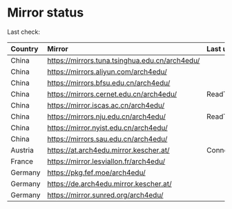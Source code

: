 <script src="./time.js"></script>
# Mirror status
Last check: <script type="text/javascript">localize(1716268735.438617);</script>

|Country|Mirror|Last update|
|:------|:-----|:----------|
|China|https://mirrors.tuna.tsinghua.edu.cn/arch4edu/|<script type="text/javascript">localize(1716230009);</script>|
|China|https://mirrors.aliyun.com/arch4edu/|<script type="text/javascript">localize(1716230009);</script>|
|China|https://mirrors.bfsu.edu.cn/arch4edu/|<script type="text/javascript">localize(1716230009);</script>|
|China|https://mirrors.cernet.edu.cn/arch4edu/|ReadTimeout|
|China|https://mirror.iscas.ac.cn/arch4edu/|<script type="text/javascript">localize(1716230009);</script>|
|China|https://mirrors.nju.edu.cn/arch4edu/|ReadTimeout|
|China|https://mirror.nyist.edu.cn/arch4edu/|<script type="text/javascript">localize(1716186948);</script>|
|China|https://mirrors.sau.edu.cn/arch4edu/|<script type="text/javascript">localize(1716230009);</script>|
|Austria|https://at.arch4edu.mirror.kescher.at/|ConnectTimeout|
|France|https://mirror.lesviallon.fr/arch4edu/|<script type="text/javascript">localize(1716230009);</script>|
|Germany|https://pkg.fef.moe/arch4edu/|<script type="text/javascript">localize(1716230009);</script>|
|Germany|https://de.arch4edu.mirror.kescher.at/|<script type="text/javascript">localize(1716230009);</script>|
|Germany|https://mirror.sunred.org/arch4edu/|<script type="text/javascript">localize(1716230009);</script>|

<script src="./tablefilter/tablefilter.js"></script>
<script src="./table.js"></script>